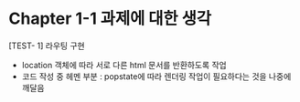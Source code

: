 # Chapter 1-1 과제에 대한 생각 


[TEST- 1] 라우팅 구현
- location 객체에 따라 서로 다른 html 문서를 반환하도록 작업
- 코드 작성 중 헤멘 부분 : popstate에 따라 렌더링 작업이 필요하다는 것을 나중에 깨달음